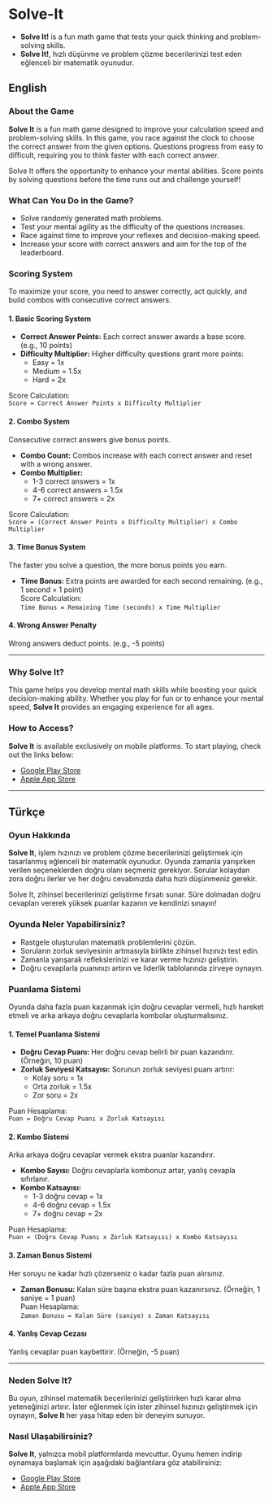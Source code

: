 # Solve-It
- **Solve It!** is a fun math game that tests your quick thinking and problem- solving skills.
- **Solve It!**, hızlı düşünme ve problem çözme becerilerinizi test eden eğlenceli bir matematik oyunudur.

## English  

### About the Game  
**Solve It** is a fun math game designed to improve your calculation speed and problem-solving skills. In this game, you race against the clock to choose the correct answer from the given options. Questions progress from easy to difficult, requiring you to think faster with each correct answer.  

Solve It offers the opportunity to enhance your mental abilities. Score points by solving questions before the time runs out and challenge yourself!  

### What Can You Do in the Game?  
- Solve randomly generated math problems.  
- Test your mental agility as the difficulty of the questions increases.  
- Race against time to improve your reflexes and decision-making speed.  
- Increase your score with correct answers and aim for the top of the leaderboard.  

### Scoring System  
To maximize your score, you need to answer correctly, act quickly, and build combos with consecutive correct answers.  

#### 1. **Basic Scoring System**  
- **Correct Answer Points:** Each correct answer awards a base score. (e.g., 10 points)  
- **Difficulty Multiplier:** Higher difficulty questions grant more points:  
  - Easy = 1x  
  - Medium = 1.5x  
  - Hard = 2x  

Score Calculation:  
`Score = Correct Answer Points x Difficulty Multiplier`  

#### 2. **Combo System**  
Consecutive correct answers give bonus points.  

- **Combo Count:** Combos increase with each correct answer and reset with a wrong answer.  
- **Combo Multiplier:**  
  - 1-3 correct answers = 1x  
  - 4-6 correct answers = 1.5x  
  - 7+ correct answers = 2x  

Score Calculation:  
`Score = (Correct Answer Points x Difficulty Multiplier) x Combo Multiplier`  

#### 3. **Time Bonus System**  
The faster you solve a question, the more bonus points you earn.  

- **Time Bonus:** Extra points are awarded for each second remaining. (e.g., 1 second = 1 point)  
Score Calculation:  
`Time Bonus = Remaining Time (seconds) x Time Multiplier`  

#### 4. **Wrong Answer Penalty**  
Wrong answers deduct points. (e.g., -5 points)  

---

### Why Solve It?  
This game helps you develop mental math skills while boosting your quick decision-making ability. Whether you play for fun or to enhance your mental speed, **Solve It** provides an engaging experience for all ages.  

### How to Access?  
**Solve It** is available exclusively on mobile platforms. To start playing, check out the links below:  
- [Google Play Store](https://play.google.com)  
- [Apple App Store](https://apps.apple.com) 

---  

## Türkçe  

### Oyun Hakkında  
**Solve It**, işlem hızınızı ve problem çözme becerilerinizi geliştirmek için tasarlanmış eğlenceli bir matematik oyunudur. Oyunda zamanla yarışırken verilen seçeneklerden doğru olanı seçmeniz gerekiyor. Sorular kolaydan zora doğru ilerler ve her doğru cevabınızda daha hızlı düşünmeniz gerekir.  

Solve It, zihinsel becerilerinizi geliştirme fırsatı sunar. Süre dolmadan doğru cevapları vererek yüksek puanlar kazanın ve kendinizi sınayın!  

### Oyunda Neler Yapabilirsiniz?  
- Rastgele oluşturulan matematik problemlerini çözün.  
- Soruların zorluk seviyesinin artmasıyla birlikte zihinsel hızınızı test edin.  
- Zamanla yarışarak reflekslerinizi ve karar verme hızınızı geliştirin.  
- Doğru cevaplarla puanınızı artırın ve liderlik tablolarında zirveye oynayın.  

### Puanlama Sistemi  
Oyunda daha fazla puan kazanmak için doğru cevaplar vermeli, hızlı hareket etmeli ve arka arkaya doğru cevaplarla kombolar oluşturmalısınız.  

#### 1. **Temel Puanlama Sistemi**  
- **Doğru Cevap Puanı:** Her doğru cevap belirli bir puan kazandırır. (Örneğin, 10 puan)  
- **Zorluk Seviyesi Katsayısı:** Sorunun zorluk seviyesi puanı artırır:  
  - Kolay soru = 1x  
  - Orta zorluk = 1.5x  
  - Zor soru = 2x  

Puan Hesaplama:  
`Puan = Doğru Cevap Puanı x Zorluk Katsayısı`  

#### 2. **Kombo Sistemi**  
Arka arkaya doğru cevaplar vermek ekstra puanlar kazandırır.  

- **Kombo Sayısı:** Doğru cevaplarla kombonuz artar, yanlış cevapla sıfırlanır.  
- **Kombo Katsayısı:**  
  - 1-3 doğru cevap = 1x  
  - 4-6 doğru cevap = 1.5x  
  - 7+ doğru cevap = 2x  

Puan Hesaplama:  
`Puan = (Doğru Cevap Puanı x Zorluk Katsayısı) x Kombo Katsayısı`  

#### 3. **Zaman Bonus Sistemi**  
Her soruyu ne kadar hızlı çözerseniz o kadar fazla puan alırsınız.  

- **Zaman Bonusu:** Kalan süre başına ekstra puan kazanırsınız. (Örneğin, 1 saniye = 1 puan)  
Puan Hesaplama:  
`Zaman Bonusu = Kalan Süre (saniye) x Zaman Katsayısı`  

#### 4. **Yanlış Cevap Cezası**  
Yanlış cevaplar puan kaybettirir. (Örneğin, -5 puan)  

---

### Neden Solve It?  
Bu oyun, zihinsel matematik becerilerinizi geliştirirken hızlı karar alma yeteneğinizi artırır. İster eğlenmek için ister zihinsel hızınızı geliştirmek için oynayın, **Solve It** her yaşa hitap eden bir deneyim sunuyor.  

### Nasıl Ulaşabilirsiniz?  
**Solve It**, yalnızca mobil platformlarda mevcuttur. Oyunu hemen indirip oynamaya başlamak için aşağıdaki bağlantılara göz atabilirsiniz:  
- [Google Play Store](https://play.google.com)  
- [Apple App Store](https://apps.apple.com)
